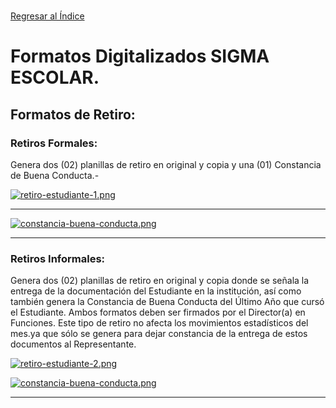 <br> 

[Regresar al Índice](README.md)



# Formatos Digitalizados SIGMA ESCOLAR.

## Formatos de Retiro:

### Retiros Formales:
Genera dos (02) planillas de retiro en original y copia y una (01) Constancia de Buena Conducta.-

[![retiro-estudiante-1.png](https://i.postimg.cc/GtL31K9h/retiro-estudiante-1.png)](https://postimg.cc/jw1YHzzG)

<hr>

[![constancia-buena-conducta.png](https://i.postimg.cc/mkmLZ9F3/constancia-buena-conducta.png)](https://postimg.cc/64GJYycT)

<hr>

### Retiros Informales:
Genera dos (02) planillas de retiro en original y copia donde se señala la entrega de la documentación del Estudiante en la institución, así como también genera la Constancia de Buena Conducta del Último Año que cursó el Estudiante.  Ambos formatos deben ser firmados por el Director(a) en Funciones. Este tipo de retiro no afecta los movimientos estadísticos del mes.ya que sólo se genera para dejar constancia de la entrega de estos documentos al Representante.

[![retiro-estudiante-2.png](https://i.postimg.cc/Gh64W3YX/retiro-estudiante-2.png)](https://postimg.cc/6yL6RXMZ)


[![constancia-buena-conducta.png](https://i.postimg.cc/mkmLZ9F3/constancia-buena-conducta.png)](https://postimg.cc/64GJYycT)

<hr>
